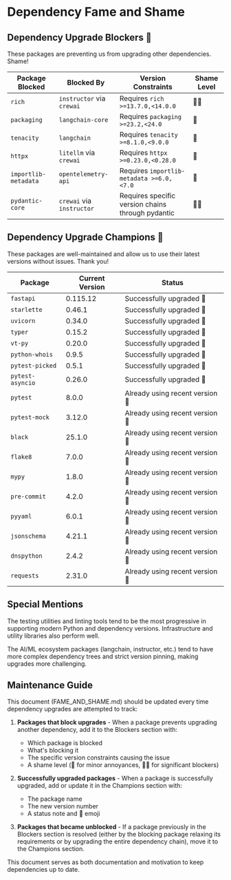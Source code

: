 # Dependency Fame and Shame

## Dependency Upgrade Blockers 🧐

These packages are preventing us from upgrading other dependencies. Shame!

| Package Blocked | Blocked By | Version Constraints | Shame Level |
|-----------------|------------|---------------------|-------------|
| `rich` | `instructor` via `crewai` | Requires `rich >=13.7.0,<14.0.0` | 🧐🧐 |
| `packaging` | `langchain-core` | Requires `packaging >=23.2,<24.0` | 🧐 |
| `tenacity` | `langchain` | Requires `tenacity >=8.1.0,<9.0.0` | 🧐 |
| `httpx` | `litellm` via `crewai` | Requires `httpx >=0.23.0,<0.28.0` | 🧐 |
| `importlib-metadata` | `opentelemetry-api` | Requires `importlib-metadata >=6.0,<7.0` | 🧐 |
| `pydantic-core` | `crewai` via `instructor` | Requires specific version chains through pydantic | 🧐🧐 |

## Dependency Upgrade Champions 🤩

These packages are well-maintained and allow us to use their latest versions without issues. Thank you!

| Package | Current Version | Status |
|---------|----------------|--------|
| `fastapi` | 0.115.12 | Successfully upgraded 🤩 |
| `starlette` | 0.46.1 | Successfully upgraded 🤩 |
| `uvicorn` | 0.34.0 | Successfully upgraded 🤩 |
| `typer` | 0.15.2 | Successfully upgraded 🤩 |
| `vt-py` | 0.20.0 | Successfully upgraded 🤩 |
| `python-whois` | 0.9.5 | Successfully upgraded 🤩 |
| `pytest-picked` | 0.5.1 | Successfully upgraded 🤩 |
| `pytest-asyncio` | 0.26.0 | Successfully upgraded 🤩 |
| `pytest` | 8.0.0 | Already using recent version 🤩 |
| `pytest-mock` | 3.12.0 | Already using recent version 🤩 |
| `black` | 25.1.0 | Already using recent version 🤩 |
| `flake8` | 7.0.0 | Already using recent version 🤩 |
| `mypy` | 1.8.0 | Already using recent version 🤩 |
| `pre-commit` | 4.2.0 | Already using recent version 🤩 |
| `pyyaml` | 6.0.1 | Already using recent version 🤩 |
| `jsonschema` | 4.21.1 | Already using recent version 🤩 |
| `dnspython` | 2.4.2 | Already using recent version 🤩 |
| `requests` | 2.31.0 | Already using recent version 🤩 |

## Special Mentions

The testing utilities and linting tools tend to be the most progressive in supporting modern Python and dependency versions. Infrastructure and utility libraries also perform well.

The AI/ML ecosystem packages (langchain, instructor, etc.) tend to have more complex dependency trees and strict version pinning, making upgrades more challenging.

## Maintenance Guide

This document (FAME_AND_SHAME.md) should be updated every time dependency upgrades are attempted to track:

1. **Packages that block upgrades** - When a package prevents upgrading another dependency, add it to the Blockers section with:

   - Which package is blocked
   - What's blocking it
   - The specific version constraints causing the issue
   - A shame level (🧐 for minor annoyances, 🧐🧐 for significant blockers)

1. **Successfully upgraded packages** - When a package is successfully upgraded, add or update it in the Champions section with:

   - The package name
   - The new version number
   - A status note and 🤩 emoji

1. **Packages that became unblocked** - If a package previously in the Blockers section is resolved (either by the blocking package relaxing its requirements or by upgrading the entire dependency chain), move it to the Champions section.

This document serves as both documentation and motivation to keep dependencies up to date.
